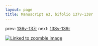 ```yaml
---
layout: page
title: Manuscript e3, bifolio 137v-138r
---
```


prev: [136v-137r](../136v-137r/) next: [138v-139r](../138v-139r/)



[![Linked to zoomble image](http://www.homermultitext.org/iipsrv?IIIF=/project/homer/pyramidal/deepzoom/hmt/e3bifolio/v1/E3_137v_138r.tif/full/2000,/0/default.jpg)](http://www.homermultitext.org/ict2/?urn=urn:cite2:hmt:e3bifolio.v1:E3_137v_138r)

